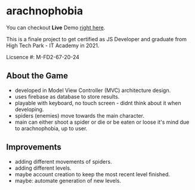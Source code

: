 # arachnophobia

You can checkout __Live__ Demo [right here](https://raw.githack.com/ppauliuchenka02/arachnophobia/main/index.html).

This is a finale project to get certified as JS Developer and graduate from High Tech Park - IT Academy in 2021.

Licsence #: M-FD2-67-20-24  

## About the Game
- developed in Model View Controller (MVC) architecture design.
- uses firebase as database to store results.
- playable with keyboard, no touch screen - didnt think about it when developing.
- spiders (enemies) move towards the main character.
- main can either shoot a spider or die or be eaten or loose it's mind due to arachnophobia, up to user.

## Improvements
- adding different movements of spiders.
- adding different levels.
- maybe account creation to keep the most recent level finished.
- maybe: automate generation of new levels.
